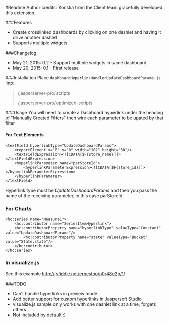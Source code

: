 #Readme
Author credits: Konstia from the Client team gracefully developed this extension.

###Features
  - Create crosslinked dashboards by clicking on one dashlet and having it drive another dashlet
  - Supports multiple widgets

###Changelog
  - May 21, 2015: 0.2 - Support multiple widgets in same dashboard
  - May 20, 2015: 0.1 - First release

###Installation
Place `dashboardHyperlinkHandlerUpdateDashboardParams.js` into:    
> <js-install>/jasperserver-pro/scripts 
>
> <js-install>/jasperserver-pro/optimized-scripts

###Usage
You will need to create a Dashboard hyperlink under the heading of "Manually Created Filters" then wire each parameter to be upated by that filter

#### For Text Elements 
```
<textField hyperlinkType="UpdateDashboardParams">
	<reportElement x="0" y="0" width="102" height="30"/>
	<textFieldExpression><![CDATA[$F{store_name}]]></textFieldExpression>
	<hyperlinkParameter name="parStoreId">
	    <hyperlinkParameterExpression><![CDATA[$F{store_id}]]></hyperlinkParameterExpression>
	</hyperlinkParameter>
</textField>
```
Hyperlink type must be *UpdateDashboardParams* and then you pass the name of the receiving parameter, in this case parStoreId

### For Charts
```
<hc:series name="Measure1">
	<hc:contributor name="SeriesItemHyperlink">
	<hc:contributorProperty name="hyperlinkType" valueType="Constant" value="UpdateDashboardParams"/>
	    <hc:contributorProperty name="state" valueType="Bucket" value="State.state"/>
	</hc:contributor>
</hc:series>
```

### In visualize.js 
See this example http://jsfiddle.net/ernestoo/n0r48c2p/1/

###TODO
  - Can’t handle hyperlinks in preview mode
  - Add better support for custom hyperlinks in Jaspersoft Studio
  - visualize.js sample only works with one dashlet link at a time, forgets others
  - Not included by default :)


